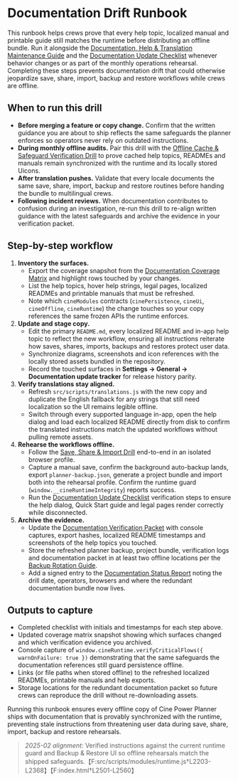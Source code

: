 # Documentation Drift Runbook

This runbook helps crews prove that every help topic, localized manual and printable guide still matches the
runtime before distributing an offline bundle. Run it alongside the [Documentation, Help & Translation Maintenance Guide](documentation-maintenance.md)
and the [Documentation Update Checklist](documentation-update-checklist.md) whenever behavior changes or as part of the monthly
operations rehearsal. Completing these steps prevents documentation drift that could otherwise jeopardize save, share, import,
backup and restore workflows while crews are offline.

## When to run this drill

- **Before merging a feature or copy change.** Confirm that the written guidance you are about to ship reflects the same
  safeguards the planner enforces so operators never rely on outdated instructions.
- **During monthly offline audits.** Pair this drill with the [Offline Cache & Safeguard Verification Drill](offline-cache-verification-drill.md)
  to prove cached help topics, READMEs and manuals remain synchronized with the runtime and its locally stored Uicons.
- **After translation pushes.** Validate that every locale documents the same save, share, import, backup and restore
  routines before handing the bundle to multilingual crews.
- **Following incident reviews.** When documentation contributes to confusion during an investigation, re-run this drill to
  re-align written guidance with the latest safeguards and archive the evidence in your verification packet.

## Step-by-step workflow

1. **Inventory the surfaces.**
   - Export the coverage snapshot from the [Documentation Coverage Matrix](documentation-coverage-matrix.md) and highlight rows
     touched by your changes.
   - List the help topics, hover help strings, legal pages, localized READMEs and printable manuals that must be refreshed.
   - Note which `cineModules` contracts (`cinePersistence`, `cineUi`, `cineOffline`, `cineRuntime`) the change touches so your
     copy references the same frozen APIs the runtime enforces.
2. **Update and stage copy.**
   - Edit the primary `README.md`, every localized README and in-app help topic to reflect the new workflow, ensuring all
     instructions reiterate how saves, shares, imports, backups and restores protect user data.
   - Synchronize diagrams, screenshots and icon references with the locally stored assets bundled in the repository.
   - Record the touched surfaces in **Settings → General → Documentation update tracker** for release history parity.
3. **Verify translations stay aligned.**
   - Refresh `src/scripts/translations.js` with the new copy and duplicate the English fallback for any strings that still need
     localization so the UI remains legible offline.
   - Switch through every supported language in-app, open the help dialog and load each localized README directly from disk to
     confirm the translated instructions match the updated workflows without pulling remote assets.
4. **Rehearse the workflows offline.**
   - Follow the [Save, Share & Import Drill](../README.md#save-share--import-drill) end-to-end in an isolated browser profile.
   - Capture a manual save, confirm the background auto-backup lands, export `planner-backup.json`, generate a project bundle and
     import both into the rehearsal profile. Confirm the runtime guard (`window.__cineRuntimeIntegrity`) reports success.
   - Run the [Documentation Update Checklist](documentation-update-checklist.md) verification steps to ensure the help dialog,
     Quick Start guide and legal pages render correctly while disconnected.
5. **Archive the evidence.**
   - Update the [Documentation Verification Packet](documentation-verification-packet.md) with console captures, export hashes,
     localized README timestamps and screenshots of the help topics you touched.
   - Store the refreshed planner backup, project bundle, verification logs and documentation packet in at least two offline
     locations per the [Backup Rotation Guide](backup-rotation-guide.md).
   - Add a signed entry to the [Documentation Status Report](documentation-status-report-template.md) noting the drill date,
     operators, browsers and where the redundant documentation bundle now lives.

## Outputs to capture

- Completed checklist with initials and timestamps for each step above.
- Updated coverage matrix snapshot showing which surfaces changed and which verification evidence you archived.
- Console capture of `window.cineRuntime.verifyCriticalFlows({ warnOnFailure: true })` demonstrating that the same safeguards the
  documentation references still guard persistence offline.
- Links (or file paths when stored offline) to the refreshed localized READMEs, printable manuals and help exports.
- Storage locations for the redundant documentation packet so future crews can reproduce the drill without re-downloading assets.

Running this runbook ensures every offline copy of Cine Power Planner ships with documentation that is provably synchronized with
the runtime, preventing stale instructions from threatening user data during save, share, import, backup and restore rehearsals.

> _2025-02 alignment:_ Verified instructions against the current runtime guard and Backup & Restore UI so offline rehearsals match the shipped safeguards.【F:src/scripts/modules/runtime.js†L2203-L2368】【F:index.html†L2501-L2560】
